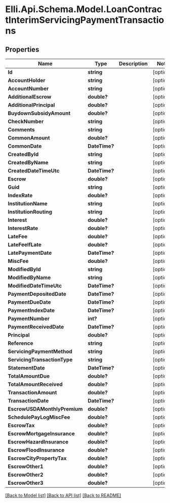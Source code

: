 # Elli.Api.Schema.Model.LoanContractInterimServicingPaymentTransactions
## Properties

Name | Type | Description | Notes
------------ | ------------- | ------------- | -------------
**Id** | **string** |  | [optional] 
**AccountHolder** | **string** |  | [optional] 
**AccountNumber** | **string** |  | [optional] 
**AdditionalEscrow** | **double?** |  | [optional] 
**AdditionalPrincipal** | **double?** |  | [optional] 
**BuydownSubsidyAmount** | **double?** |  | [optional] 
**CheckNumber** | **string** |  | [optional] 
**Comments** | **string** |  | [optional] 
**CommonAmount** | **double?** |  | [optional] 
**CommonDate** | **DateTime?** |  | [optional] 
**CreatedById** | **string** |  | [optional] 
**CreatedByName** | **string** |  | [optional] 
**CreatedDateTimeUtc** | **DateTime?** |  | [optional] 
**Escrow** | **double?** |  | [optional] 
**Guid** | **string** |  | [optional] 
**IndexRate** | **double?** |  | [optional] 
**InstitutionName** | **string** |  | [optional] 
**InstitutionRouting** | **string** |  | [optional] 
**Interest** | **double?** |  | [optional] 
**InterestRate** | **double?** |  | [optional] 
**LateFee** | **double?** |  | [optional] 
**LateFeeIfLate** | **double?** |  | [optional] 
**LatePaymentDate** | **DateTime?** |  | [optional] 
**MiscFee** | **double?** |  | [optional] 
**ModifiedById** | **string** |  | [optional] 
**ModifiedByName** | **string** |  | [optional] 
**ModifiedDateTimeUtc** | **DateTime?** |  | [optional] 
**PaymentDepositedDate** | **DateTime?** |  | [optional] 
**PaymentDueDate** | **DateTime?** |  | [optional] 
**PaymentIndexDate** | **DateTime?** |  | [optional] 
**PaymentNumber** | **int?** |  | [optional] 
**PaymentReceivedDate** | **DateTime?** |  | [optional] 
**Principal** | **double?** |  | [optional] 
**Reference** | **string** |  | [optional] 
**ServicingPaymentMethod** | **string** |  | [optional] 
**ServicingTransactionType** | **string** |  | [optional] 
**StatementDate** | **DateTime?** |  | [optional] 
**TotalAmountDue** | **double?** |  | [optional] 
**TotalAmountReceived** | **double?** |  | [optional] 
**TransactionAmount** | **double?** |  | [optional] 
**TransactionDate** | **DateTime?** |  | [optional] 
**EscrowUSDAMonthlyPremium** | **double?** |  | [optional] 
**SchedulePayLogMiscFee** | **double?** |  | [optional] 
**EscrowTax** | **double?** |  | [optional] 
**EscrowMortgageInsurance** | **double?** |  | [optional] 
**EscrowHazardInsurance** | **double?** |  | [optional] 
**EscrowFloodInsurance** | **double?** |  | [optional] 
**EscrowCityPropertyTax** | **double?** |  | [optional] 
**EscrowOther1** | **double?** |  | [optional] 
**EscrowOther2** | **double?** |  | [optional] 
**EscrowOther3** | **double?** |  | [optional] 

[[Back to Model list]](../README.md#documentation-for-models) [[Back to API list]](../README.md#documentation-for-api-endpoints) [[Back to README]](../README.md)


